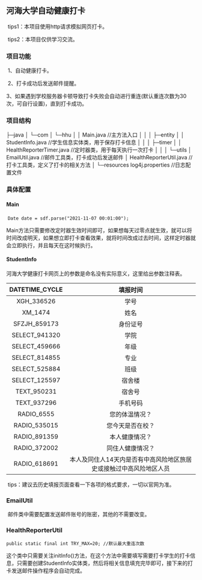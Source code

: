 ## 河海大学自动健康打卡

​	tips1：本项目使用http请求模拟网页打卡。

​	tips2：本项目仅供学习交流。

### 项目功能

​	1、自动健康打卡。

​	2、打卡成功后发送邮件提醒。

​	3、如果遇到学校服务器卡顿导致打卡失败会自动进行重连(默认重连次数为30次，可自行设置)，直到打卡成功。

### 项目结构

├─java
│  └─com
│      └─hhu
│          │  Main.java   //主方法入口
│          │
│          ├─entity
│          │      StudentInfo.java    //学生信息实体类，用于保存打卡信息
│          │
│          ├─timer
│          │      HealthReporterTimer.java    //定时器类，用于每天执行一次打卡
│          │
│          └─utils
│                  EmailUtil.java         //邮件工具类，打卡成功后发送邮件
│                  HealthReporterUtil.java    //打卡工具类，定义了打卡的相关方法
│
└─resources
        log4j.properties      //日志配置文件

### 具体配置

#### Main

​		`Date date = sdf.parse("2021-11-07 00:01:00");`

​		Main方法只需要修改定时器生效时间即可，如果想每天过零点就生效，就可以将时间改成明天，如果想立即打卡查看效果，就将时间改成过去时间，这样定时器就会立即执行，并且每天在这时候执行。

#### StudentInfo

​		河海大学健康打卡网页上的参数是命名没有实际意义，这里给出参数注释表。

| DATETIME_CYCLE |                           填报时间                           |
| :------------: | :----------------------------------------------------------: |
|   XGH_336526   |                             学号                             |
|    XM_1474     |                             姓名                             |
|  SFZJH_859173  |                           身份证号                           |
| SELECT_941320  |                             学院                             |
| SELECT_459666  |                             年级                             |
| SELECT_814855  |                             专业                             |
| SELECT_525884  |                             班级                             |
| SELECT_125597  |                            宿舍楼                            |
|  TEXT_950231   |                            宿舍号                            |
|  TEXT_937296   |                           手机号码                           |
|   RADIO_6555   |                        您的体温情况？                        |
|  RADIO_535015  |                       您今天是否在校？                       |
|  RADIO_891359  |                        本人健康情况？                        |
|  RADIO_372002  |                       同住人健康情况？                       |
|  RADIO_618691  | 本人及同住人14天内是否有中高风险地区旅居史或接触过中高风险地区人员 |

​	tips：建议去历史填报页面查看一下各项的格式要求，一切以官网为准。

### EmailUtil

​		邮件类中需要配置发送邮件账号的账密，其他的不需要改变。

### HealthReporterUtil

​		`public static final int TRY_MAX=20; //默认最大重连次数`

​		这个类中只需要关注initInfo()方法，在这个方法中需要填写需要打卡学生的打卡信息，只需要创建StudentInfo实体类，然后将相关信息填充完毕即可，接下来的打卡发送邮件操作程序会自动完成。

